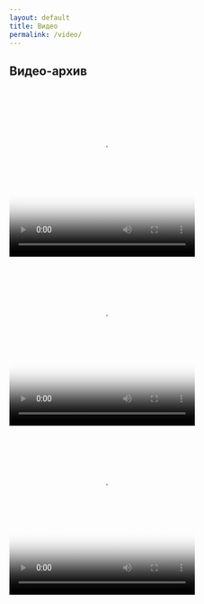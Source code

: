 ```yaml
---
layout: default
title: Видео
permalink: /video/
---
```


## Видео-архив

  <video width="330" height="300" controls="controls" poster="/images/encryption.png">
   Ваш браузер не поддерживает отображение видео.
   Your browser does not support the video tag.
   <source src="Wildlife.mp4" type='video/mp4; codecs="avc1.42E01E, mp4a.40.2"'>
  </video>

  <video width="330" height="300" controls="controls" poster="/images/encryption.png">
   Ваш браузер не поддерживает отображение видео.
   Your browser does not support the video tag.
   <source src="Wildlife.mp4" type='video/mp4; codecs="avc1.42E01E, mp4a.40.2"'>
  </video>
  
  <video width="330" height="300" controls="controls" poster="/images/encryption.png">
   Ваш браузер не поддерживает отображение видео.
   Your browser does not support the video tag.
   <source src="Wildlife.mp4" type='video/mp4; codecs="avc1.42E01E, mp4a.40.2"'>
  </video>
